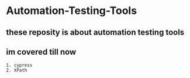 # Automation-Testing-Tools

 ## these reposity is about automation testing tools
 ## im covered till now
    1. cypress
    2. XPath